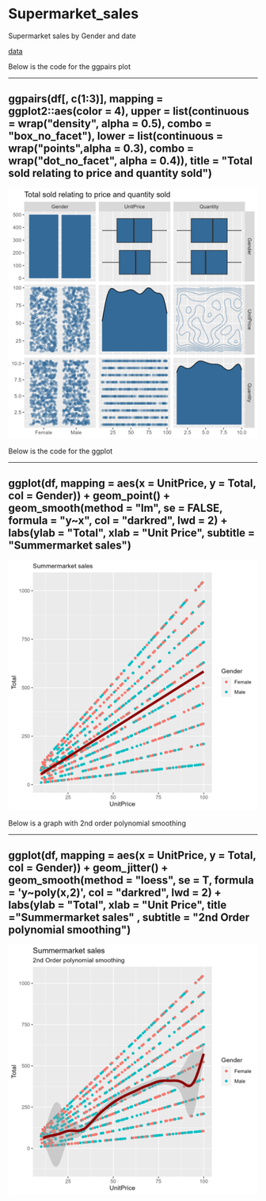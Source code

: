 # Supermarket_sales
Supermarket sales by Gender and date

[data](https://raw.githubusercontent.com/NicJC/Supermarket_sales/main/supermarket_sales.csv)

Below is the code for the ggpairs plot

---
ggpairs(df[, c(1:3)], 
mapping = ggplot2::aes(color = 4), 
upper = list(continuous = wrap("density",
alpha = 0.5), 
combo = "box_no_facet"), 
lower = list(continuous = wrap("points",alpha = 0.3), 
combo = wrap("dot_no_facet", 
alpha = 0.4)), 
title = "Total sold relating to price and quantity sold")
---

![alt text](https://github.com/NicJC/Supermarket_sales/blob/main/ggpairs.png)

Below is the code for the ggplot

---
ggplot(df, mapping = aes(x = UnitPrice, y = Total, col = Gender)) + 
geom_point() +
  geom_smooth(method = "lm", se = FALSE, formula = "y~x", col = "darkred", lwd = 2) +  
  labs(ylab = "Total", xlab = "Unit Price", subtitle = "Summermarket sales")
---


![alt text](https://github.com/NicJC/Supermarket_sales/blob/main/Summermarket%20sales.png)

Below is a graph with 2nd order polynomial smoothing

---
ggplot(df, mapping = aes(x = UnitPrice, y = Total, col = Gender)) + 
geom_jitter() +
  geom_smooth(method = "loess", se = T, formula = 'y~poly(x,2)', col = "darkred", lwd = 2) +
  labs(ylab = "Total", xlab = "Unit Price", title ="Summermarket sales" , subtitle = "2nd Order polynomial smoothing")
---  

![alt text](https://github.com/NicJC/Supermarket_sales/blob/main/sales%20%26%202nd%20order%20polynomial.png)

